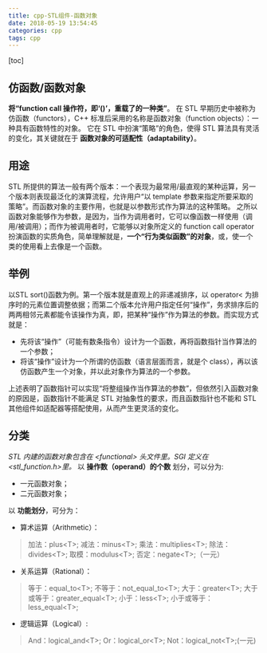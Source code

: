 ```yaml
---
title: cpp-STL组件-函数对象
date: 2018-05-19 13:54:45
categories: cpp
tags: cpp
---
```

[toc]
## 仿函数/函数对象
**将“function call 操作符，即‘()’，重载了的一种类”**。
在 STL 早期历史中被称为仿函数（functors），C++ 标准后采用的名称是函数对象（function objects）：一种具有函数特性的对象。
它在 STL 中扮演“策略”的角色，使得 STL 算法具有灵活的变化，其关键就在于 **函数对象的可适配性（adaptability）**。

## 用途
STL 所提供的算法一般有两个版本：一个表现为最常用/最直观的某种运算，另一个版本则表现最泛化的演算流程，允许用户“以 template 参数来指定所要采取的策略”。而函数对象的主要作用，也就是以参数形式作为算法的这种策略。
之所以函数对象能够作为参数，是因为，当作为调用者时，它可以像函数一样使用（调用/被调用）；而作为被调用者时，它能够以对象所定义的 function call operator 扮演函数的实质角色，简单理解就是，**一个“行为类似函数”的对象**，或，使一个类的使用看上去像是一个函数。

## 举例
以STL sort()函数为例。第一个版本就是直观上的非递减排序，以 operator< 为排序时的元素位置调整依据；而第二个版本允许用户指定任何“操作”，务求排序后的两两相邻元素都能令该操作为真，即，把某种“操作”作为算法的参数。而实现方式就是：
* 先将该“操作”（可能有数条指令）设计为一个函数，再将函数指针当作算法的一个参数；
* 将该“操作”设计为一个所谓的仿函数（语言层面而言，就是个 class），再以该仿函数产生一个对象，并以此对象作为算法的一个参数。

上述表明了函数指针可以实现“将整组操作当作算法的参数”，但依然引入函数对象的原因是，函数指针不能满足 STL 对抽象性的要求，而且函数指针也不能和 STL 其他组件如适配器等搭配使用，从而产生更灵活的变化。

## 分类
*STL 内建的函数对象包含在 <functional\> 头文件里。SGI 定义在<stl_function.h\>里。*
以 **操作数（operand）的个数** 划分，可以分为:
* 一元函数对象；
* 二元函数对象；

以 **功能划分**，可分为：
* 算术运算（Arithmetic）：
> 加法：plus<T\>;
> 减法：minus<T\>;
> 乘法：multiplies<T\>;
> 除法：divides<T\>;
> 取模：modulus<T\>;
> 否定：negate<T\>;（一元）

* 关系运算（Rational）：
> 等于：equal_to<T\>;
> 不等于：not_equal_to<T\>;
> 大于：greater<T\>;
> 大于或等于：greater_equal<T\>;
> 小于：less<T\>;
> 小于或等于：less_equal<T\>;

* 逻辑运算（Logical）:
> And：logical_and<T\>;
> Or：logical_or<T\>;
> Not：logical_not<T\>;(一元)


